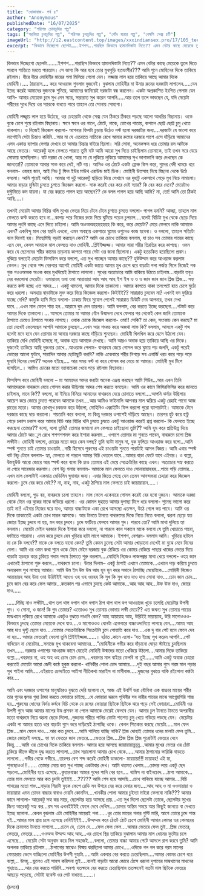 ```yaml
---
title: "ধোকাবাজ- পর্ব ৪"
author: "Anonymous"
publishedDate: "16/07/2025"
category: "পরিপক্ব চোদাচুদির গল্প"
tags: ["পরকিয়া চুদাচুদির গল্প", "পরিপক্ক চুদাচুদির গল্প", "পোঁদ মারার গল্প", "বেঙ্গলি সেক্স চটি"]
imageUrl: "http://i2.eastcontent.top/images/xxxindiansex.pro/17/105_teen_posing_camera.jpg"
excerpt: "কিভাবে দিচ্ছেগো ছেলেটা…….ইশশশ….পারছিস কিভাবে হামানদিস্তাটা নিতে?? এমন বেটার কাছে মেয়েকে তুলে দিতে পারলে শান্তিতে মরতে পারতাম। সে ভাগ্য কি আর হবে তোর মুখপুড়ি হতভাগীর??? আমি শুনে মোহিনের দিকে তাকিয়ে রইল..."
---
```


কিভাবে দিচ্ছেগো ছেলেটা…….ইশশশ….পারছিস কিভাবে হামানদিস্তাটা নিতে?? এমন বেটার কাছে মেয়েকে তুলে দিতে পারলে শান্তিতে মরতে পারতাম। সে ভাগ্য কি আর হবে তোর মুখপুড়ি হতভাগীর??? আমি শুনে মোহিনের দিকে তাকিয়ে রইলাম। ধীরে ধীরে মোহিনীর মায়ের গলা মিলিয়ে গেলো যেন। লজ্জায় লাল হয়ে তাকিয়ে আছে আমার দিকে মোহিনী।…. ঠায়ায়াস…. করে আওয়াজ শুনলাম দুজনেই। বুঝলাম মোহিনীর মা উনার রুমের দরজাটা লাগালেন…..যেন ইচ্ছে করেই আমাদের দুজনকে শুনিয়ে, আমাদের জানিয়েই দরজাটা বন্ধ করলেন। একটা অপ্রকাশিত ইংগিত পেলাম যেন আমি- আমার মেয়েকে চুদে সুখ নেন স্যার, সারারাত সুখ করেন আপনি…..আর তলে তলে ভাবছেন যে, যদি মেয়েটা শরীরের সুখে দিয়ে ওর স্যারকে বাধতে পারে তাহলে তো সোনায় সোহাগা।


মোহিনী লজ্জ্বায় লাল হয়ে উঠেছে, ওর চেহারাটা থেকে সেক্স যেন ঠিকরে ঠিকরে পড়ছে আলো আধরির বিছানায়। ওকে বুকে চেপে শুয়ে রইলাম বিছানায়। ক্ষনে ক্ষনে ওর গালে, ঠোটে, নাকে, চোখের পাতায়, কপালে ছোট্ট ছোট্ট চুমু খেতে থাকলাম। ও নিজেই জিজ্ঞেস করলো- আপনার ফিলটা চুড়ায় উঠেও নস্ট হলো দরজাটার জন্য….দরজাটা যে ভালো করে লাগেইনি সেটা চিন্তাও করিনি…আর মা যে এতরাতে নাতিকে রেখে আমার রুমের দরজার পাশে এসে দাঁড়িয়ে আমাদের এসব একান্ত ব্যাপার সেপার দেখবে তা আমার চিন্তার বাইরে ছিলো। সরি সোনা, অনেকক্ষন ধরে তোমার রস আটকে আছে ভেতরে। আরেকটু হলে ফেলতে পারতে তুমি বাট আমি আরো সুখ দিতে চাইছিলাম তোমাকে, তাই তখন সরে যেয়ে সোফায় বসেছিলাম। বাট দরজা যে খোলা, আর মা যে লুকিয়ে লুকিয়ে আমাদের সুখ ভাগাভাগি করে দেখছেন কে জানতো!? তোমাকে আবার সাক করে দেই, নটি বয়। আমিও ওর ঠোটে একটা ফ্রেঞ্চ কিস করে, গুদের বেদী খামচে ধরে বললাম- ওহহহ জান, আই নিড টু ফিল ইউর মাউথ এরাউন্ড মাই ডিক। মোহিনী উতসাহ নিয়ে বিছানা থেকে উঠে বসলো। আমি শুয়েই আছি। আমার পা দুটূ আরেকটু ছড়িয়ে দিয়ে সেখানে ওর দুহাটু একসাথে গেড়ে মুখ নিচে নামালো। আমার বাড়ার মুন্ডিটা চুসতে চুশতে জিজ্ঞেস করলো- সাক করেই বের করে দেই স্যার? কি বের করে দেবে? মেয়েটাও দুস্টুমিতে কম যায়না। যা বের করতে পাগল হয়ে আছেন?? কে বলল পাগল হয়ে আছি আমি? না, তো! আমি তো ঠিকই আছি….।


তখনই মেয়েটা আমার বিচির থলি মুখের ভেতর নিয়ে টেনে টেনে চুশতে চুসতে বললো- পাগল হননি? আচ্ছা, তাহলে মাল ফেলতে কস্ট করতে হবে না…কাপড় পরে নিজের রুমে গিয়ে ঘুমিয়ে পড়েন চুপচাপ….বলেই বিচিটা মুখ থেকে ছেড়ে দিয়ে আমার লুংগি কাছে এনে দিতে চাইলো। আমি অওঅঅহহহহহহহ কি করে, করে মেয়েটা? মেরে ফেলবে নাকি আমাকে এখন? একবিন্দু মাল বের হয়নি এখনো, এমন অবস্থায় একপাতা ঘুমের ওশুদেও কাজ হবেনা। ও বললো, তাহলে সত্যিটা বলে দিলেই হয়। মিছেমিছি বড়াই করছেন কেন?? আমি ওর চোখে তাকিয়ে বললাম, যা চাও সব তোমার পায়ের কাছে এনে দেব, কেবল আমাকে মাল ফেলতে দাও মোহিনী…প্লিইইজ্জজ্জ। আমার সারা শরীর তিরতির করে কাপছে। ওমন করে যে ছেলেদের শরীর কামের তাড়নায় কাপতা পারে সেটা ওর জানা ছিলোনা। একটু হতচকিত হয়েছিলো প্রথম। বুঝিয়ে বলতেই মেয়েটা ফিসফিস করে বললো, এত সুখ পাচ্ছেন আমার কাছে?? হুউউম্মম করে আওয়াজ করলাম কেবল। মুখ থেকে শব্দ বেরুবার আগেই মোহিনী একটা জাতে আমার মুখ চেপে ধরে বাড়াটা গলা পর্জন্ত গিলে নিজেই গক গুক গওওঅঅক অওক করে মুখদিয়েই ঠাপাতে লাগলো। সুখের অত্যাচারে আমি বাকিয়ে উঠতে চাইলাম…বাড়াটা তবুও বের করলোনা মেয়েটা। ওমায়ায়হ ওমা ওমা আয়ায়ায়া আহ আহ আহ ইশ ইস ও ও ও জান জান জান প্লিজ প্লিজ… সহ্য করতে কস্ট হচ্ছে এত আদর…। একটু থামলো, আমার দিকে তাকালো। আমার কাপতে থাকা তলপেটে হাত চেপে মুঠো করে ধরলো। অসহায় বাড়াটাকে মুক্ত করে দিয়ে জিজ্ঞেস করলো- কিইইই?? সারারাত চুদবেন না? এখনই দম ফুরিয়ে যাচ্ছে দেখি? কামুকি হাসি দিয়ে বললো- ঢাকায় ফিরে সুযোগ পেলেই সারারাত ডিউটি দেব আপনার, তখন দেখা যাবে….এখন মাল ফেলে শান্ত হন…আরামে ঘুম দেন তারপর। আমি বললাম, বের করতে ইচ্ছে করছেনা….গটমট করে আমার দিকে তাকালো।… আসলে তোমার মা আমার যৌন উন্মাদনা দেখে ফেলার পর থেকেই কেন জানি তোমাকে ঠাপাতে চেয়েও ঠাপাতে সংকচ লাগছে। ওবাক চোকে জিজ্ঞেস করলো- ওমা!! সেকি? তা কেন, সংকোচ কেন করছে? মা তো দেখেই ফেলেছেন আপনি আমাকে চুদছেন…এখন আর শংকচ করে অজথা লাভ কি? বললাম, আসলে একটু শব্দ হলেই মনে হবে যেন তোমার মা আবার দরজার কাছে দাঁড়িয়ে শুনছেন। মোহিনী খিলখিল করে হেসে উঠলো যেন। তাকিয়ে দেখি মোহিনী হাসছে না, অবাক হয়ে আমাকে দেখছে। আমি আরও অবাক হয়ে তাকিয়ে আছি ওর দিকে। দুজনেই তাকিয়ে আছি দুজনার চোখে…আওয়াজ পেলাম- বাথরুমে জেয়ে গোসল করে ঘুমায় পড় জলদি, একটু পরেই ভোরের আলো ফুটবে, সারাদিন আবার ছোটাছুটি করবি? নাকি একেবারে শরীর নিগড়ে সব এনার্জি খরচ করে পড়ে পড়ে ঘুমাবি দিনের বেলা?? অনেক হইছে…. আর সময় নস্ট না করে গোসল কর যেয়ে মা আমার। মোহিনী মুখ টিপে হাসছিল..। আমিও চোরের মতো ভ্যাবাচেকা খেয়ে পড়ে রইলাম বিছানায়।


ফিসফিস করে মোহিনী বললো – মা আমাদের আদর করাটা অনেক এঞ্জয় করছেন আমি শিউর…আর এখন তিনি আমাদেরকে বাথরুমে যেয়ে গোসল করার উছিলায় আদর শেষ করতে বলছেন। আমি ওর কানে ফিসিরফিসির করে জানতে চাইলাম, মানে কি?? বললো, মা ইনিয়ে বিনিয়ে আমাদের বাথরুমে যেয়ে চোদাতে বললো….আপনি ঝর্নার উছিলায় আয়েশ করে জোরে চুদতে পারবেন আমাকে তখন….আর আমিও ফাইনালি আপনার মাল ঝরিয়ে একটু রেহাই পাবো আজ রাতের মতো। আমার চোখমুখ চকচক করে উঠলো, মোহিনিও এক্সাইটিং ফিল করলো পুরো ব্যাপারটাই। আমাকে টেনে দরজার কাছে দাড় করালো। শয়তানি করে বললো, মা কিন্তু দরজার ওপাশেই দাঁড়িয়ে আছেন। তারপর হুট করে হাটু গেড়ে চকাস চকাস করে আমার বিচি আর বিচির থলি চুষতে চুষতে একটু আওয়াজ করেই প্রশ্ন করলো- কি ফেলতে ইচ্ছে করছেনা তোমার?? বলো, বলো তুমি? তোমার জমানো রস ফেলতে চাইছোনা তুমি?? আমি হুম করে প্রতিউত্ত্র দিয়ে আমার ঠোটে আংুল রেখে শশশশশসস করে ইশারা করলাম… ওপাশে তোমার মা শুনতে পাবেন, বাথরুমে চলো প্লিজ লক্ষীটা। মোহিনী বললো, চোরের মতো করে কেন বলছ? তুমি ব্যাটা মানুষ না, বুক ফুলিয়ে আওয়াজ করে বলো…আমি স্পস্ট শুনতে চাই তোমার চাওয়াটা…নারী হিসেবে পুরুষের এই চাওয়াটা শুনতে পারাটাই আসল বিজয়। আমি এবার স্পস্ট বাট নিচু টোনে বললাম- হ্যা, ফেলতে না পারলে আমার বিচি থেতলে যাবে…আমার বাড়া ফেটে যাবে এইবার। ও বল্লো, উমহুউউ আরো জোরে আর স্পস্ট করে বলো কি চাও তোমার এই মেয়ে সেক্রেটারির কাছে এখন। অত্যাচার সহ্য করতে না পেরে সারেন্ডার করলাম। বেশ উচু গলায় বললাম- আমাকে মাল ফেলতে দাও সোনায়ায়াহহহ…পায়ে পড়ি তোমার… এখন মাল ফেলাটাই একমাত্র মেডিসিন ঘুমাবার জন্য। এবার জিতে গেছে যেন তেমন আনন্দভরা চেহারা করে জিজ্ঞেস করলো- চুষে বের করে দেই?? না, নাহ, নাহ, একটু ঠাপিয়ে মাল ফেলতে চাই জায়ায়ায়ান…..।


মোহিনী বললো, গুড বয়, বাথরুমে চলো তাহলে। মাল ফেলে একেবারে গোসল করেই বের হবো দুজনে। আমাকে দরজা থেকে টেনে ওর বুকের মাঝে জড়িয়ে ধরলো। ওর কোমল দুহাতে আমার দুপাছা টিপে ধরে বললো- শুনেছ ভালো করে তাই না!! এইবার নিজের ঘরে যাও, আমার বাচ্চাটাকে একা রেখে আসছো এতক্ষন, উঠে গেলে ভয় পাবে। আমি ওর দিকে তাকাতেই একটা চোখ মারল আমাকে। আর টানতে টানতে বাথরুমের দিকে নিতে নিতে বললো, ঝরনা ছেড়ে যত জোরে ইচ্ছে চুদবে না হয়, মন ভরে চুদবে। চুদে ফাটিয়ে ফেলবে আমার গুদ। পারবে তো? আমি মাথা দুলিয়ে হ্যা বললাম। মেয়েটা মেইন দরজার দিকে ইশারা করে বললো, না পারলে কাল সকালে মাকে বলবো যে তুমি খোচাতে পারো, ফাটাতে পারোনা। এমন করে চুদবে যেন খুড়িয়ে হাটা লাগে আমাকে। ইশশশ, বেশরম- বললাম আমি। খুড়িয়ে হাটলে মা কে কি বলবে?? মাকে কে বলতে যাবো কেন? তুমি কেমন চুদেছ সেটা আমার খোড়ানো দেখেই মা বুঝে নেবে দিনের বেলা। আমি ওর ওমন কথা শুনে ওকে টেনে মেইন দরজায় বুক ঠেকিয়ে ওর কোমর বেকিয়ে পাছার খাজের ভেতর দিয়ে বাড়াটা হড়হড় করে ঢুকিয়ে গদাম গদাম ঠাপাতে শুরু করলাম….মোহিনি নিজেও লাজলজ্বার মাথা খেয়ে বললো- ওহহ জান এখানেই ঠাপানো শুরু করলে….বাথরুমে চলো। উত্তর দিলাম– একটু ঠাপাই এখানে তোমাকে…এখানে দাড় করিয়ে চুদতে অন্যরকম সুখ লাগছে আমার। আমি উম ইম উম উম আহ হুন হুন করে সমানে ঠাপাচ্ছি মেয়েটাকে….মোহিনী নিজেও আয়ায়ায়হ আহ উমা ওমা উরিইইই আওও ওহ ওহ ওয়হহ কি সুখ কি সুখ দাও দাও দাও সোনা দাও….চোদ জান চোদ…চুদে জান বের করে ফেল আমার…কতকাল পর এভাবে চুদছে কেউ আমাকে…আহ আহ আহ…উফ উফ দাও, জোরে দাও…..


……দিচ্ছি নাও লক্ষীটা…থাপ তপ থাপ থপাস থাস থপাস ঠাপ থাপ থাপ থপ আওয়াজে খুড়ে চলেছি মেয়েটার উপসী গুদ। ও সোনা, ও জান! কি গুদ তোমার? এত্তোওও সুখ তোমায় ভোদায় লক্ষী মেয়ে?? এত জঘন্য সুখ তোমার পায়ের মাঝখানে লুকিয়ে রেখে আমাকে একটুও বুঝতে দাওনি কেন? আহ আয়ায়াহ আহ, উরিইই মায়ায়্যাহ, উরি মাগোওওও- কিভাবে চুদছে তোমার মেয়েকে দেখে যাও….ও মাগোওওও ধোনটা একেবারে বাচ্চাওদানিতে লাগছে যেন….আমহ আহ আহ দাও দুস্টু ছেলে দাও….তোমার সেক্রেটারিকে সিক্রেটলি চুদে পোয়াতি করে দাও….এক দু বার পেট হলে ফেলে দেব না হয়… আমার ভেতরেই ফেলো তুমি প্লিইইইজ্জজ……। হঠাত .কানে এলো- ‘যত ইচ্ছে সুখ করেন আপনি…পেট বাধিয়েন না মেয়েটার…সমাজে মুখ থাকবেনা আমাদের….”মোহিনীকে গভীর করে দাঁড়ানো ঘোড়া স্টাইছে চুদছিলাম তখন…… দরজার ওপাশের আওয়াজ কানে যেতেই মোহিনী উন্মাদের মতো খেকিয়ে উঠলো….আমার দিকে তাকিয়ে বল্লো….খবরদার না, ওহ অহ ওহ চোদ চোদ চোদ….খবরদার মাল বাইরে ফেলবি না তুই……আমি একটু অবাক চেহারা করতেই মেয়েটা আরো জেদী কন্ঠে হুকুম করলো- খানিকীর পোলা চোদ আমারে…..দুই বছর আমার গুদে গরম মাল পড়ার সুখ পাইনা আমি…..এইরাতে চোদাইতে আইসা নীতিকথা মারাইস না মাগীবাজ…..দুজনের বুঝতে বাকি রইলোনা কন্ঠটা কার….


আমি এবং দরজার ওপাশের মানুষটারও বুঝতে দেরি হলোনা যে, আজ এই উবর্শি ভরা যৌবিনা এক বাচ্চার মায়ের শরীর তার গুদের জ্বলন্ত গুহা ঠান্ডা করতে ফোয়ারে চাইছে…যে ফোয়ারা ঝরলে পৃথিবীর সব নারীর পায়ের মাঝে আগ্নেয়গিরি শান্ত হয়…পুরুষের ধোনের নির্দয় কর্ষনে বিচি থেকে যে রসের ফোয়ারা ছিটকে ছিটকে ঝরে পড়ে সেই ফোয়ারা…মোহিনী ওর উপসী গুদে আজ আমার মালের উস্ন প্রসবন না পেলে আমাকে মেরেই ফেলবে যেন। আমার চুল টানতে টানতে অপরাধীর মতো বাথরুমে নিয়ে ঝরনা ছেড়ে দিলো…দুজনের শরীরে পানির ফোটা শতশত চুমু খেয়ে গড়িয়ে পড়ছে যেন। মেয়েটার একটা পা আমার হাতে ধরে বাড়াটা গুদে ভরে দাড়িয়েই ঠাপাচ্ছি ওকে। কেবল শিতকার করছে মেয়েটা…..মাল ফেল প্লিজ….মাল ফেলে দাও….আর কত চুদবে….আমি পালিয়ে যাচ্ছি নাকি? প্লিজ দোহাই তোমার ধনের মালটা ফেল তুমি…জোরে জোরেই বলছে.. হ্যা হ্যা ভেতরে জান ভেতরে….ভেতরে প্লিজ….প্লিজ প্লিজ প্লিজ পুরোটাই ভেতরে দেবে কিন্তু…..আমি ওর চোখের দিকে তাকিয়ে বললাম- আমার হয়ে আসছে জায়ায়ায়ান্নন্নন্ন…আমার মুখের ভেতর ওর ঠোট ঢুকিয়ে জীভে জীভে যুদ্ধ করতে লাগলো…চোখ সরালোনা আমার চোখ থেকে……আমার ঠাপানোর ভারিক্কি বাড়তে লাগলো….গভীর থেকে গভীরে…তারপর বেশ শব্দ করেই মোহিনী ডাকলো- মায়য়ায়া!!! মায়াহহ! এই মা, শুনছোওও!!!…… তোমার মেয়ে কত সুখ পাচ্ছে একটাবার দেখ। আমি থতমত খেলাম….চোদার লয়ে একটু ছেদ পড়লো…মোহিনীর হয়ে এসেছে…কুত্তারবাচ্চা আমার গুদের পানি বের হবে…. থামিস না বাইনচোদ….ঠাপা আমাকে…তোর মাল ফেলতে আর কত চুদবি তুইইই….????? আমি শেষ হয়ে আসছি…চোখ পাকিয়ে যাচ্ছে আমার….বিচি পাথরের মতো শক্ত…বাড়ার শিরাটা ফুকে ফেপে রেডি সব উগরে বের করে দেবার জন্য….আহ আহ ও মা ওওমায়ায়া ও মায়ায়ায়া এমন চোদন বাচ্চার বাবাও দেয়নি কোনদিন….খানকীর পোলা আমার চুইদ্যা মাইরা ফেলবো নাকি??? আমার কানে লাগলো- আরেকটু সহ্য কর মারে, ছেলেটার হয়ে আসছে প্রায়…এত সুখ দিলো ছেলেটা তোকে, ছেলেটার সুখের জিন্য আরেকটু সহ্য কর…রস সব এখনইইইই ফেলে দেবে দেখিস….চোদার অন্তিম সময়ে আর কিছুই জানতে বা দেখতে ইচ্ছে হলোনা…কেবল বুঝলাম এটা মোহিনীর মায়েরই গলা……ধুর তোর মায়ের গলার গুস্টি মারি, আগে তোরে চুদে শান্ত হই…আমার মাল প্রায় চলে এসেছে বেবিইইইই….উম্মম্মম করে ঠোটে ঠোট চেপে মোহিনী আমার কোমর ওর কোমরের দিকে ক্রমাগত টানতে লাগলো…..ঢেলে দে, ঢেলে দে….ফেল ফেল ফেল….আমার ভেতরে ফেল তুই…প্লিজ ভেতরে, ভেতরে, ভেতরে……ওওঅঅ উম্মম্ম আহ আহ…ওর চোখে স্থির তাকিয়ে বুঝালাম আমার মাল ধোনের ফুটোয় চলে এসেছে…. মেয়েটা সেটা অনুবাদ করে নিল সহজেই….বললো, তোমার বাচ্চা আমার পেটে আসলে রাগ করবে তুমি? আমি অপলক তাকিয়ে রইলাম….ঠাপানোর মাঝেও বিস্ময় ঝরছিলো আমার চোখে…..ওদিকে গল গল করে গরম মালের ফোয়ারায় ভেসে যাচ্ছিলো মোহিনীর উপসী গুহাটা…..আমি একবার বের করতে চেয়েছিলাম….আমার কোমর চেপে ধরে বল্লো,.. উমহু…ভুলেও এই সাহস করিসনা তুই….বলেই বাড়াটা আরো জোরে ঠেসে ধরলো দুপায়ের মাঝখানের মাখনের গুহাতে…..আর বের করতে পারিনি…অবশ্য যতক্ষনে বের করতে চেয়েছিলাম ততক্ষনেই যতটা মাল ছিটকে ভেতরে আছড়ে পড়েছে, সেটাই যথেস্ট ওর পেট বাধাতে…….।


(চলবে)
